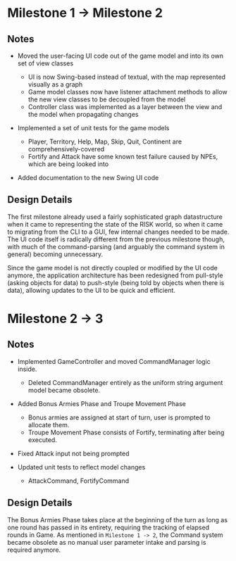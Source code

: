 # Milestone 1 -> Milestone 2
## Notes
 - Moved the user-facing UI code out of the game model and into its own set of view classes
   - UI is now Swing-based instead of textual, with the map represented visually as a graph
   - Game model classes now have listener attachment methods to allow the new view classes to be decoupled
   from the model
   - Controller class was implemented as a layer between the view and the model when propagating changes
 
 - Implemented a set of unit tests for the game models
   - Player, Territory, Help, Map, Skip, Quit, Continent are comprehensively-covered
   - Fortify and Attack have some known test failure caused by NPEs, which are being looked into
   
- Added documentation to the new Swing UI code

## Design Details
The first milestone already used a fairly sophisticated graph datastructure when it came to representing
the state of the RISK world, so when it came to migrating from the CLI to a GUI, few internal changes needed
to be made. The UI code itself is radically different from the previous milestone though, with much of the
command-parsing (and arguably the command system in general) becoming unnecessary.

Since the game model is not directly coupled or modified by the UI code anymore, the application architecture has been
redesigned from pull-style (asking objects for data) to push-style (being told by objects when there is data), allowing updates
to the UI to be quick and efficient.

# Milestone 2 -> 3
## Notes
- Implemented GameController and moved CommandManager logic inside.
    - Deleted CommandManager entirely as the uniform string argument model became obsolete.

- Added Bonus Armies Phase and Troupe Movement Phase
    - Bonus armies are assigned at start of turn, user is prompted to allocate them.
    - Troupe Movement Phase consists of Fortify, terminating after being executed.

- Fixed Attack input not being prompted

- Updated unit tests to reflect model changes
    - AttackCommand, FortifyCommand

## Design Details
The Bonus Armies Phase takes place at the beginning of the turn as long as one round has passed in its entirety,
requiring the tracking of elapsed rounds in Game. As mentioned in `Milestone 1 -> 2`, the Command system became
obsolete as no manual user parameter intake and parsing is required anymore.